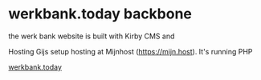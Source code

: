 # werkbank.today backbone

the werk bank website is built with Kirby CMS and

Hosting
Gijs setup hosting at Mijnhost (https://mijn.host). It's running PHP

[werkbank.today](http://werkbank.today)
